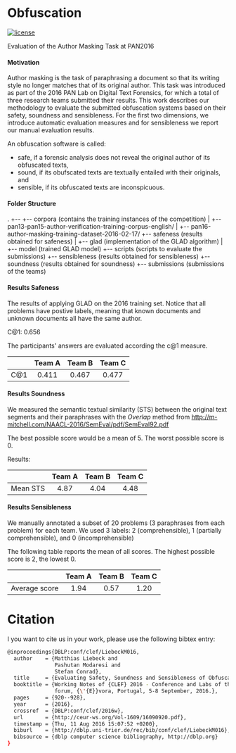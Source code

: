 # Obfuscation
[![license](https://img.shields.io/github/license/mashape/apistatus.svg?maxAge=2592000)](https://github.com/pasmod/obfuscation/blob/master/License.md)

Evaluation of the Author Masking Task at PAN2016

#### Motivation
Author masking is the task of paraphrasing a document so that its writing style no longer matches that of its original author. This task was introduced
as part of the 2016 PAN Lab on Digital Text Forensics, for which a total of three research teams submitted their results. This work describes our methodology to
evaluate the submitted obfuscation systems based on their safety, soundness and sensibleness. For the first two dimensions, we introduce automatic evaluation
measures and for sensibleness we report our manual evaluation results.

An obfuscation software is called:
* safe, if a forensic analysis does not reveal the original author of its obfuscated texts,
* sound, if its obufscated texts are textually entailed with their originals, and
* sensible, if its obfuscated texts are inconspicuous.

#### Folder Structure
.
+--
+-- corpora (contains the training instances of the competition)
|   +-- pan13-pan15-author-verification-training-corpus-english/
|   +-- pan16-author-masking-training-dataset-2016-02-17/
+-- safeness (results obtained for safeness)
|   +-- glad (implementation of the GLAD algorithm)
|   +-- model (trained GLAD model)
+-- scripts (scripts to evaluate the submissions)
+-- sensibleness (results obtained for sensibleness)
+-- soundness (results obtained for soundness)
+-- submissions (submissions of the teams)

#### Results Safeness
The results of applying GLAD on the 2016 training set. Notice that all problems
have postive labels, meaning that known documents and unknown documents all have
the same author.

C@1: 0.656

The participants' answers are evaluated according the c@1 measure.

|     | Team A | Team B | Team C |
|:---:|:------:|:------:|:------:|
| C@1 |  0.411 |  0.467 |  0.477 |

#### Results Soundness
We measured the semantic textual similarity (STS) between the original text segments and their paraphrases with the *Overlap* method from http://m-mitchell.com/NAACL-2016/SemEval/pdf/SemEval92.pdf

The best possible score would be a mean of 5. The worst possible score is 0.

Results:

|          | Team A | Team B | Team C |
|----------|:--------:|:--------:|:--------:|
| Mean STS | 4.87   | 4.04   | 4.48   |

#### Results Sensibleness
We manually annotated a subset of 20 problems (3 paraphrases from each problem) for each team. We used 3 labels: 2 (comprehensible), 1 (partially comprehensible), and 0 (incomprehensible)

The following table reports the mean of all scores. The highest possible score is 2, the lowest 0.


|          | Team A | Team B | Team C |
|----------|:--------:|:--------:|:--------:|
| Average score | 1.94   | 0.57   | 1.20   |

# Citation
I you want to cite us in your work, please use the following bibtex entry:
``` bash
@inproceedings{DBLP:conf/clef/LiebeckM016,
  author    = {Matthias Liebeck and
               Pashutan Modaresi and
               Stefan Conrad},
  title     = {Evaluating Safety, Soundness and Sensibleness of Obfuscation Systems},
  booktitle = {Working Notes of {CLEF} 2016 - Conference and Labs of the Evaluation
               forum, {\'{E}}vora, Portugal, 5-8 September, 2016.},
  pages     = {920--928},
  year      = {2016},
  crossref  = {DBLP:conf/clef/2016w},
  url       = {http://ceur-ws.org/Vol-1609/16090920.pdf},
  timestamp = {Thu, 11 Aug 2016 15:07:52 +0200},
  biburl    = {http://dblp.uni-trier.de/rec/bib/conf/clef/LiebeckM016},
  bibsource = {dblp computer science bibliography, http://dblp.org}
}
```
